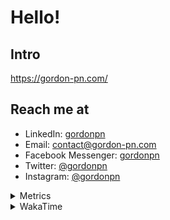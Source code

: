 # Hello!

## Intro

<https://gordon-pn.com/>

## Reach me at

- LinkedIn: [gordonpn](https://www.linkedin.com/in/gordonpn/)
- Email: [contact@gordon-pn.com](mailto:contact@gordon-pn.com)
- Facebook Messenger: [gordonpn](https://www.messenger.com/t/Gordonpn)
- Twitter: [@gordonpn](https://twitter.com/Gordonpn)
- Instagram: [@gordonpn](https://www.instagram.com/gordonpn/)

<details>
  <summary>Metrics</summary>

  <img align="center" src="https://github.com/gordonpn/gordonpn/blob/master/github-metrics.svg" alt="GitHub Metrics">

</details>

<details>
  <summary>WakaTime</summary>

  <!--START_SECTION:waka-->
📊 **This Week I Spent My Time On** 

```text
💬 Programming Languages: 
Other                    17 hrs 39 mins      ████████████████████████░   97.84 % 
Brazil Dependency Config 17 mins             ░░░░░░░░░░░░░░░░░░░░░░░░░   01.60 % 
Groff                    1 min               ░░░░░░░░░░░░░░░░░░░░░░░░░   00.16 % 
Markdown                 1 min               ░░░░░░░░░░░░░░░░░░░░░░░░░   00.15 % 
Java                     1 min               ░░░░░░░░░░░░░░░░░░░░░░░░░   00.10 % 

🔥 Editors: 
Chrome                   11 hrs 22 mins      ████████████████░░░░░░░░░   63.04 % 
Slack                    2 hrs 2 mins        ███░░░░░░░░░░░░░░░░░░░░░░   11.35 % 
Messages                 1 hr 46 mins        ██░░░░░░░░░░░░░░░░░░░░░░░   09.79 % 
iTerm2                   1 hr 7 mins         ██░░░░░░░░░░░░░░░░░░░░░░░   06.24 % 
MicrosoftOutlook         27 mins             █░░░░░░░░░░░░░░░░░░░░░░░░   02.53 % 
```


 Last Updated on 13/06/2025 10:28:16 UTC
<!--END_SECTION:waka-->
</details>
